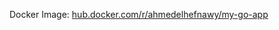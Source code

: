 Docker Image:
[hub.docker.com/r/ahmedelhefnawy/my-go-app](https://hub.docker.com/r/ahmedelhefnawy/my-go-app)